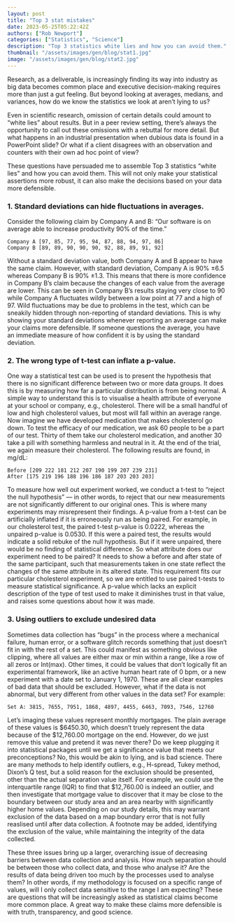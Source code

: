 ```yaml
---
layout: post
title: "Top 3 stat mistakes"
date: 2023-05-25T05:22:42Z
authors: ["Rob Newport"]
categories: ["Statistics", "Science"]
description: "Top 3 statistics white lies and how you can avoid them."
thumbnail: "/assets/images/gen/blog/stat1.jpg"
image: "/assets/images/gen/blog/stat2.jpg"
---
```


Research, as a deliverable, is increasingly finding its way into industry as big data becomes common place and executive decision-making requires more than just a gut feeling. But beyond looking at averages, medians, and variances, how do we know the statistics we look at aren’t lying to us?

Even in scientific research, omission of certain details could amount to “white lies” about results. But in a peer review setting, there’s always the opportunity to call out these omissions with a rebuttal for more detail. But what happens in an industrial presentation when dubious data is found in a PowerPoint slide? Or what if a client disagrees with an observation and counters with their own ad hoc point of view?

These questions have persuaded me to assemble Top 3 statistics “white lies” and how you can avoid them. This will not only make your statistical assertions more robust, it can also make the decisions based on your data more defensible.

### 1. Standard deviations can hide fluctuations in averages.

Consider the following claim by Company A and B: “Our software is on average able to increase productivity 90% of the time.”

```
Company A [97, 85, 77, 95, 94, 87, 88, 94, 97, 86]
Company B [89, 89, 90, 90, 90, 92, 88, 89, 91, 92]
```

Without a standard deviation value, both Company A and B appear to have the same claim. However, with standard deviation, Company A is 90% ±6.5 whereas Company B is 90% ±1.3. This means that there is more confidence in Company B’s claim because the changes of each value from the average are lower. This can be seen in Company B’s results staying very close to 90 while Company A fluctuates wildly between a low point at 77 and a high of 97. Wild fluctuations may be due to problems in the test, which can be sneakily hidden through non-reporting of standard deviations. This is why showing your standard deviations whenever reporting an average can make your claims more defensible. If someone questions the average, you have an immediate measure of how confident it is by using the standard deviation.

### 2. The wrong type of t-test can inflate a p-value.

One way a statistical test can be used is to present the hypothesis that there is no significant difference between two or more data groups. It does this is by measuring how far a particular distribution is from being normal. A simple way to understand this is to visualise a health attribute of everyone at your school or company, e.g., cholesterol. There will be a small handful of low and high cholesterol values, but most will fall within an average range. Now imagine we have developed medication that makes cholesterol go down. To test the efficacy of our medication, we ask 60 people to be a part of our test. Thirty of them take our cholesterol medication, and another 30 take a pill with something harmless and neutral in it. At the end of the trial, we again measure their cholesterol. The following results are found, in mg/dL:

```
Before [209 222 181 212 207 190 199 207 239 231]
After [175 219 196 188 196 186 187 203 203 203]
```

To measure how well out experiment worked, we conduct a t-test to “reject the null hypothesis” — in other words, to reject that our new measurements are not significantly different to our original ones. This is where many experiments may misrepresent their findings. A p-value from a t-test can be artificially inflated if it is erroneously run as being paired. For example, in our cholesterol test, the paired t-test p-value is 0.0222, whereas the unpaired p-value is 0.0530. If this were a paired test, the results would indicate a solid rebuke of the null hypothesis. But if it were unpaired, there would be no finding of statistical difference. So what attribute does our experiment need to be paired? It needs to show a before and after state of the same participant, such that measurements taken in one state reflect the changes of the same attribute in its altered state. This requirement fits our particular cholesterol experiment, so we are entitled to use paired t-tests to measure statistical significance. A p-value which lacks an explicit description of the type of test used to make it diminishes trust in that value, and raises some questions about how it was made.

### 3. Using outliers to exclude undesired data

Sometimes data collection has “bugs” in the process where a mechanical failure, human error, or a software glitch records something that just doesn’t fit in with the rest of a set. This could manifest as something obvious like clipping, where all values are either max or min within a range, like a row of all zeros or Int(max). Other times, it could be values that don’t logically fit an experimental framework, like an active human heart rate of 0 bpm, or a new experiment with a date set to January 1, 1970. These are all clear examples of bad data that should be excluded. However, what if the data is not abnormal, but very different from other values in the data set? For example:

```
Set A: 3815, 7655, 7951, 1868, 4897, 4455, 6463, 7093, 7546, 12760
```

Let’s imaging these values represent monthly mortgages. The plain average of these values is $6450.30, which doesn’t truely represent the data because of the $12,760.00 mortgage on the end. However, do we just remove this value and pretend it was never there? Do we keep plugging it into statistical packages until we get a significance value that meets our preconceptions? No, this would be akin to lying, and is bad science. There are many methods to help identify outliers, e.g., H-spread, Tukey method, Dixon’s Q test, but a solid reason for the exclusion should be presented, other than the actual separation value itself. For example, we could use the interquartile range (IQR) to find that $12,760.00 is indeed an outlier, and then investigate that mortgage value to discover that it may be close to the boundary between our study area and an area nearby with significantly higher home values. Depending on our study details, this may warrant exclusion of the data based on a map boundary error that is not fully reaslised until after data collection. A footnote may be added, identifying the exclusion of the value, while maintaining the integrity of the data collected.

These three issues bring up a larger, overarching issue of decreasing barriers between data collection and analysis. How much separation should be between those who collect data, and those who analyse it? Are the results of data being driven too much by the processes used to analyse them? In other words, if my methodology is focused on a specific range of values, will I only collect data sensitive to the range I am expecting? These are questions that will be increasingly asked as statistical claims become more common place. A great way to make these claims more defensible is with truth, transparency, and good science.

